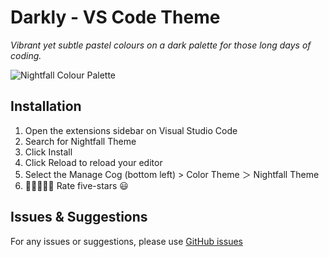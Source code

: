 # Darkly - VS Code Theme

_Vibrant yet subtle pastel colours on a dark palette for those long days of coding._

![Nightfall Colour Palette](https://raw.githubusercontent.com/ayush-lal/nightfall-vscode-theme/main/images/colour_palette.png)

## Installation

1. Open the extensions sidebar on Visual Studio Code
1. Search for Nightfall Theme
1. Click Install
1. Click Reload to reload your editor
1. Select the Manage Cog (bottom left) > Color Theme ＞ Nightfall Theme
1. 🌟🌟🌟🌟🌟 Rate five-stars 😃

## Issues & Suggestions

For any issues or suggestions, please use [GitHub issues](https://github.com/ayush-lal/nightfall-vscode-theme/issues)

